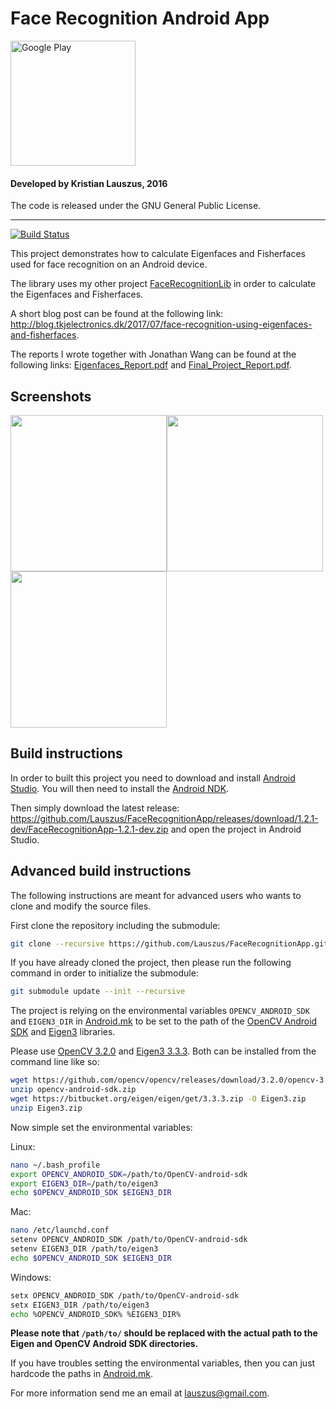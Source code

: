 # Face Recognition Android App

<a href="http://play.google.com/store/apps/details?id=com.lauszus.facerecognitionapp"><img src="https://play.google.com/intl/en_us/badges/images/generic/en_badge_web_generic.png" alt="Google Play" width="200px"/></a>

#### Developed by Kristian Lauszus, 2016

The code is released under the GNU General Public License.
_________
[![Build Status](https://travis-ci.org/Lauszus/FaceRecognitionApp.svg?branch=master)](https://travis-ci.org/Lauszus/FaceRecognitionApp)

This project demonstrates how to calculate Eigenfaces and Fisherfaces used for face recognition on an Android device.

The library uses my other project [FaceRecognitionLib](https://github.com/Lauszus/FaceRecognitionLib) in order to calculate the Eigenfaces and Fisherfaces.

A short blog post can be found at the following link: <http://blog.tkjelectronics.dk/2017/07/face-recognition-using-eigenfaces-and-fisherfaces>.

The reports I wrote together with Jonathan Wang can be found at the following links: [Eigenfaces\_Report.pdf](https://github.com/Lauszus/FaceRecognitionLib/raw/master/Eigenfaces_Report.pdf) and [Final\_Project\_Report.pdf](https://github.com/Lauszus/FaceRecognitionLib/raw/master/Final_Project_Report.pdf).

## Screenshots

<img src="face_detected_kristian.png" width=250/><img src="face_detected_jon.png" width=250/><img src="navigation_menu.png" width=250/>

## Build instructions

In order to built this project you need to download and install [Android Studio](http://developer.android.com/sdk/index.html). You will then need to install the [Android NDK](https://developer.android.com/studio/projects/add-native-code.html#download-ndk).

Then simply download the latest release: <https://github.com/Lauszus/FaceRecognitionApp/releases/download/1.2.1-dev/FaceRecognitionApp-1.2.1-dev.zip> and open the project in Android Studio.

## Advanced build instructions

The following instructions are meant for advanced users who wants to clone and modify the source files.

First clone the repository including the submodule:

```bash
git clone --recursive https://github.com/Lauszus/FaceRecognitionApp.git
```

If you have already cloned the project, then please run the following command in order to initialize the submodule:

```bash
git submodule update --init --recursive
```

The project is relying on the environmental variables ```OPENCV_ANDROID_SDK``` and ```EIGEN3_DIR``` in [Android.mk](app/src/main/cpp/Android.mk) to be set to the path of the [OpenCV Android SDK](http://opencv.org/platforms/android) and [Eigen3](https://eigen.tuxfamily.org) libraries.

Please use [OpenCV 3.2.0](https://github.com/opencv/opencv/releases/download/3.2.0/opencv-3.2.0-android-sdk.zip) and [Eigen3 3.3.3](https://bitbucket.org/eigen/eigen/get/3.3.3.zip). Both can be installed from the command line like so:

```bash
wget https://github.com/opencv/opencv/releases/download/3.2.0/opencv-3.2.0-android-sdk.zip -O opencv-android-sdk.zip
unzip opencv-android-sdk.zip
wget https://bitbucket.org/eigen/eigen/get/3.3.3.zip -O Eigen3.zip
unzip Eigen3.zip
```

Now simple set the environmental variables:

Linux:

```bash
nano ~/.bash_profile
export OPENCV_ANDROID_SDK=/path/to/OpenCV-android-sdk
export EIGEN3_DIR=/path/to/eigen3
echo $OPENCV_ANDROID_SDK $EIGEN3_DIR
```

Mac:

```bash
nano /etc/launchd.conf
setenv OPENCV_ANDROID_SDK /path/to/OpenCV-android-sdk
setenv EIGEN3_DIR /path/to/eigen3
echo $OPENCV_ANDROID_SDK $EIGEN3_DIR
```

Windows:

```bash
setx OPENCV_ANDROID_SDK /path/to/OpenCV-android-sdk
setx EIGEN3_DIR /path/to/eigen3
echo %OPENCV_ANDROID_SDK% %EIGEN3_DIR%
```

__Please note that ```/path/to/``` should be replaced with the actual path to the Eigen and OpenCV Android SDK directories.__

If you have troubles setting the environmental variables, then you can just hardcode the paths in [Android.mk](app/src/main/cpp/Android.mk).

For more information send me an email at <lauszus@gmail.com>.
